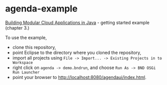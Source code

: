agenda-example
==============

[Building Modular Cloud Applications in Java](http://shop.oreilly.com/product/0636920028086.do) - getting started example (chapter 3.)

To use the example,

- clone this repository,
- point Eclipse to the directory where you cloned the repository,
- import all projects using `File -> Import... -> Existing Projects in to Workspace`
- right click on `agenda -> demo.bndrun`, and choose `Run As -> BND OSGi Run Launcher`
- point your browser to [http://localhost:8080/agendaui/index.html](http://localhost:8080/agendaui/index.html).
